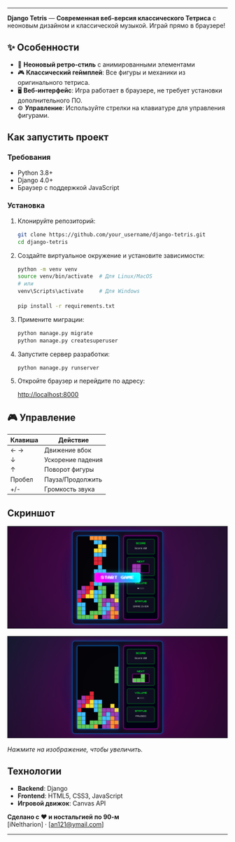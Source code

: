 

---

**Django Tetris** — **Современная веб-версия классического Тетриса** с неоновым дизайном и классической музыкой. Играй прямо в браузере!

## ✨ Особенности

- 🌌 **Неоновый ретро-стиль** с анимированными элементами
- 🎮 **Классический геймплей**: Все фигуры и механики из оригинального тетриса.
- 🖥️ **Веб-интерфейс**: Игра работает в браузере, не требует установки дополнительного ПО.
- ⚙️ **Управление**: Используйте стрелки на клавиатуре для управления фигурами.

## Как запустить проект

### Требования

- Python 3.8+
- Django 4.0+
- Браузер с поддержкой JavaScript

### Установка

1. Клонируйте репозиторий:

   ```bash
   git clone https://github.com/your_username/django-tetris.git
   cd django-tetris
   ```

2. Создайте виртуальное окружение и установите зависимости:

   ```bash
   python -m venv venv
   source venv/bin/activate  # Для Linux/MacOS
   # или
   venv\Scripts\activate     # Для Windows

   pip install -r requirements.txt
   ```

3. Примените миграции:

   ```bash
   python manage.py migrate
   python manage.py createsuperuser
   ```

4. Запустите сервер разработки:

   ```bash
   python manage.py runserver
   ```

5. Откройте браузер и перейдите по адресу:

   [http://localhost:8000](http://localhost:8000)
   
   
## 🎮 Управление

| Клавиша       | Действие          |
|---------------|-------------------|
| ← →           | Движение вбок    |
| ↓             | Ускорение падения |
| ↑             | Поворот фигуры    |
| Пробел        | Пауза/Продолжить |
| +/-           | Громкость звука  |

## Скриншот

![Tetris Screenshot](images/tetris.png)

![Tetris Screenshot](images/tetris1.png)

*Нажмите на изображение, чтобы увеличить.*

## Технологии

- **Backend**: Django
- **Frontend**: HTML5, CSS3, JavaScript
- **Игровой движок**: Canvas API


**Сделано с ❤️ и ностальгией по 90-м**  
[iNeltharion] · [an121@ymail.com]

---
